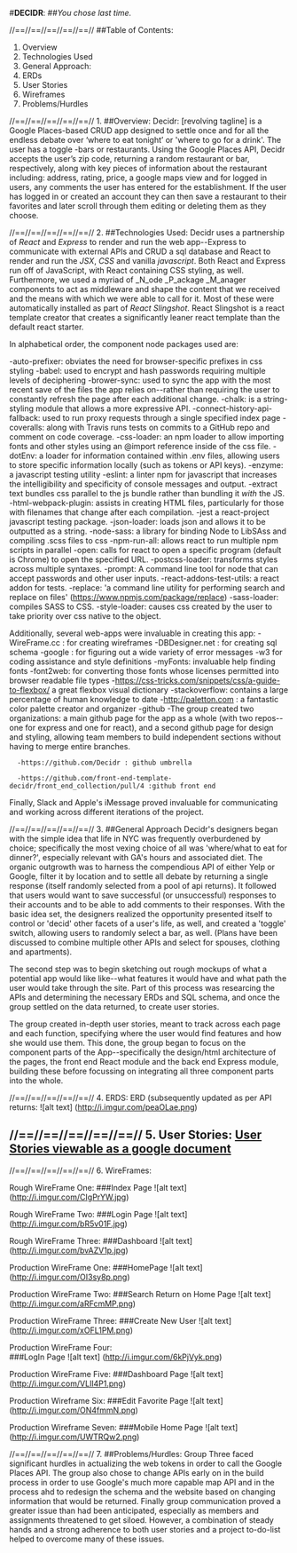 #**DECIDR**:
##_You chose last time._


//==//==//==//==//==//
##Table of Contents:
1. Overview
2. Technologies Used
3. General Approach:
4. ERDs
5. User Stories
6. Wireframes
7. Problems/Hurdles


//==//==//==//==//==//
1. 
##Overview:
Decidr: [revolving tagline] is a Google Places-based CRUD app designed to settle once and for all the endless debate over ‘where to eat tonight’ or 'where to go for a drink'. The user has a toggle -bars or restaurants. Using the Google Places API, Decidr accepts the user’s zip code, returning a random restaurant or bar, respectively, along with key pieces of information about the restaurant including: address, rating, price, a google maps view and for logged in users, any comments the user has entered for the establishment. If the user has logged in or created an account they can then save a restaurant to their favorites and later scroll through them editing or deleting them as they choose.

//==//==//==//==//==//
2.
##Technologies Used:
Decidr uses a partnership of _React_ and _Express_ to render and run the web app--Express to communicate with external APIs and CRUD a sql database and React to render and run the _JSX_, _CSS_ and vanilla _javascript_. Both React and Express run off of JavaScript, with React containing CSS styling, as well. Furthermore, we used a myriad of _N_ode _P_ackage _M_anager components to act as middleware and shape the content that we received and the means with which we were able to call for it. Most of these were automatically installed as part of _React Slingshot_. React Slingshot is a react template creator that creates a significantly leaner react template than the default react starter.

  In alphabetical order, the component node packages used are:

  -auto-prefixer: obviates the need for browser-specific prefixes in css styling
  -babel: used to encrypt and hash passwords requiring multiple levels of deciphering 
  -brower-sync: used to sync the app with the most recent save of the files the app relies on--rather than requiring the user to constantly refresh the page after each additional change.
  -chalk: is a string-styling module that allows a more expressive API.
  -connect-history-api-fallback: used to run proxy requests through a single specified index page
  -coveralls: along with Travis runs tests on commits to a GitHub repo and comment on code coverage.
  -css-loader: an npm loader to allow importing fonts and other styles using an @import reference inside of the css file.
  -dotEnv: a loader for information contained within .env files, allowing users to store specific information locally (such as tokens or API keys).
  -enzyme: a javascript testing utility
  -eslint: a linter npm for javascript that increases the intelligibility and specificity of console messages and output.
  -extract text bundles css parallel to the js bundle rather than bundling it _with_ the JS.
  -html-webpack-plugin: assists in creating HTML files, particularly for those with filenames that change after each compilation.
  -jest a react-project javascript testing package.
  -json-loader: loads json and allows it to be outputted as a string.
  -node-sass: a library for binding Node to LibSAss and compiling .scss files to css
  -npm-run-all: allows react to run multiple npm scripts in parallel
  -open: calls for react to open a specific program (default is Chrome) to open the specified URL.
  -postcss-loader: transforms styles across multiple syntaxes.
  -prompt: A command line tool for node that can accept passwords and other user inputs.
  -react-addons-test-utils: a react addon for tests.
  -replace: 'a command line utility for performing search and replace on files' (https://www.npmjs.com/package/replace)
  -sass-loader: compiles SASS to CSS.
  -style-loader: causes css created by the user to take priority over css native to the object.

  Additionally, several web-apps were invaluable in creating this app:
    -WireFrame.cc : for creating wireframes
    -DBDesigner.net : for creating sql schema
    -google : for figuring out a wide variety of error messages
    -w3 for coding assistance and style definitions
    -myFonts: invaluable help finding fonts
    -font2web: for converting those fonts whose licenses permitted into browser readable file types
    -https://css-tricks.com/snippets/css/a-guide-to-flexbox/ a great flexbox visual dictionary
    -stackoverflow: contains a large percentage of human knowledge to date
    -http://paletton.com : a fantastic color palette creator and organizer
    -github
      -The group created two organizations: a main github page for the app as a whole (with two repos--one for express and one for react), and a second github page for design and styling, allowing team members to build independent sections without having to merge entire branches.

      -https://github.com/Decidr : github umbrella
  
      -https://github.com/front-end-template-decidr/front_end_collection/pull/4 :github front end


  Finally, Slack and Apple's iMessage proved invaluable for communicating and working across different iterations of the project.

//==//==//==//==//==//
3.
##General Approach
Decidr's designers began with the simple idea that life in NYC was frequently overburdened by choice; specifically the most vexing choice of all was 'where/what to eat for dinner?', especially relevant with GA's hours and associated diet. The organic outgrowth was to harness the compendious API of either Yelp or Google, filter it by location and to settle all debate by returning a single response (itself randomly selected from a pool of api returns). It followed that users would want to save successful (or unsuccessful) responses to their accounts and to be able to add comments to their responses. With the basic idea set, the designers realized the opportunity presented itself to control or 'decid' other facets of a user's life, as well, and created a 'toggle' switch, allowing users to randomly select a bar, as well. (Plans have been discussed to combine multiple other APIs and select for spouses, clothing and apartments). 

The second step was to begin sketching out rough mockups of what a potential app would like like--what features it would have and what path the user would take through the site. Part of this process was researcing the APIs and determining the necessary ERDs and SQL schema, and once the group settled on the data returned, to create user stories.

The group created in-depth user stories, meant to track across each page and each function, specifying where the user would find features and how she would use them. This done, the group began to focus on the component parts of the App--specifically the design/html architecture of the pages, the front end React module and the back end Express module, building these before focussing on integrating all three component parts into the whole.

//==//==//==//==//==//
4.
ERDS:
ERD (subsequently updated as per API returns: ![alt text] (http://i.imgur.com/peaOLae.png)

//==//==//==//==//==//
5.
User Stories:
[User Stories viewable as a google document](https://docs.google.com/document/d/1YPEOpMZzFNGBDugUMvmjFWx6jdYDBhQtLcasp0qQ-w0/edit?usp=sharing)
--



//==//==//==//==//==//
6.
WireFrames:

Rough WireFrame One: 
###Index Page
![alt text] (http://i.imgur.com/CIgPrYW.jpg)


Rough WireFrame Two: 
###Login Page
![alt text] (http://i.imgur.com/bR5v01F.jpg) 


Rough WireFrame Three: 
###Dashboard
![alt text] (http://i.imgur.com/bvAZV1p.jpg) 


Production WireFrame One: 
###HomePage 
![alt text] (http://i.imgur.com/OI3sy8p.png) 


Production WireFrame Two: 
###Search Return on Home Page 
![alt text] (http://i.imgur.com/aRFcmMP.png) 


Production WireFrame Three: 
###Create New User 
![alt text] (http://i.imgur.com/xOFL1PM.png) 


Production WireFrame Four:  
###LogIn Page 
![alt text] (http://i.imgur.com/6kPjVyk.png) 


Production WireFrame Five: 
###Dashboard Page 
![alt text] (http://i.imgur.com/VLIl4P1.png) 


Production Wireframe Six: 
###Edit Favorite Page 
![alt text] (http://i.imgur.com/ON4fmmN.png) 


Production Wireframe Seven: 
###Mobile Home Page 
![alt text] (http://i.imgur.com/UWTRQw2.png) 

//==//==//==//==//==//
7. 
##Problems/Hurdles:
Group Three faced significant hurdles in actualizing the web tokens in order to call the Google Places API. The group also chose to change APIs early on in the build process in order to use Google's much more capable map API and in the process ahd to redesign the schema and the website based on changing information that would be returned. Finally group communication proved a greater issue than had been anticipated, especially as members and assignments threatened to get siloed. However, a combination of steady hands and a strong adherence to both user stories and a project to-do-list helped to overcome many of these issues.


